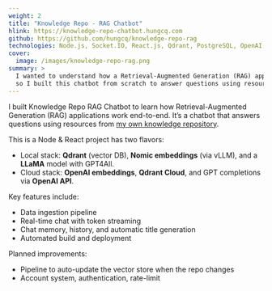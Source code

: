 ```yaml
---
weight: 2
title: "Knowledge Repo - RAG Chatbot"
hlink: https://knowledge-repo-chatbot.hungcq.com
github: https://github.com/hungcq/knowledge-repo-rag
technologies: Node.js, Socket.IO, React.js, Qdrant, PostgreSQL, OpenAI, vLLM, GPT4All, LLaMA
cover:
  image: /images/knowledge-repo-rag.png
summary: >
  I wanted to understand how a Retrieval-Augmented Generation (RAG) application works,
  so I built this chatbot from scratch to answer questions using resources from my knowledge repo.
---
```


I built Knowledge Repo RAG Chatbot to learn how Retrieval-Augmented Generation (RAG) applications work end-to-end.
It’s a chatbot that answers questions using resources from [my own knowledge repository](https://knowledge-repo.hungcq.com).

This is a Node & React project has two flavors:
- Local stack: **Qdrant** (vector DB), **Nomic embeddings** (via vLLM), and a **LLaMA** model with GPT4All.
- Cloud stack: **OpenAI embeddings**, **Qdrant Cloud**, and GPT completions via **OpenAI API**.

Key features include:
- Data ingestion pipeline
- Real-time chat with token streaming
- Chat memory, history, and automatic title generation
- Automated build and deployment

Planned improvements:
- Pipeline to auto-update the vector store when the repo changes
- Account system, authentication, rate-limit
